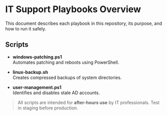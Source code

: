 # IT Support Playbooks Overview

This document describes each playbook in this repository, its purpose, and how to run it safely.

## Scripts

- **windows-patching.ps1**  
  Automates patching and reboots using PowerShell.

- **linux-backup.sh**  
  Creates compressed backups of system directories.

- **user-management.ps1**  
  Identifies and disables stale AD accounts.

> All scripts are intended for **after-hours use** by IT professionals. Test in staging before production.
